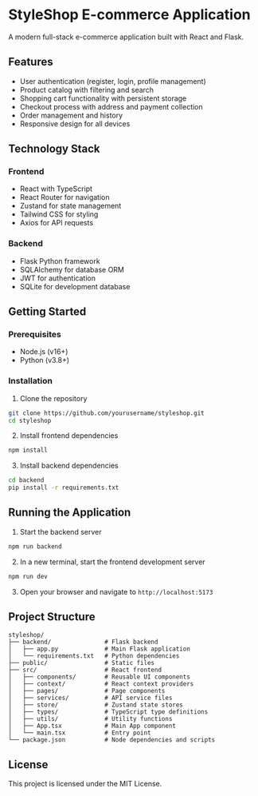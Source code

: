 # StyleShop E-commerce Application

A modern full-stack e-commerce application built with React and Flask.

## Features

- User authentication (register, login, profile management)
- Product catalog with filtering and search
- Shopping cart functionality with persistent storage
- Checkout process with address and payment collection
- Order management and history
- Responsive design for all devices

## Technology Stack

### Frontend
- React with TypeScript
- React Router for navigation
- Zustand for state management
- Tailwind CSS for styling
- Axios for API requests

### Backend
- Flask Python framework
- SQLAlchemy for database ORM
- JWT for authentication
- SQLite for development database

## Getting Started

### Prerequisites
- Node.js (v16+)
- Python (v3.8+)

### Installation

1. Clone the repository
```bash
git clone https://github.com/yourusername/styleshop.git
cd styleshop
```

2. Install frontend dependencies
```bash
npm install
```

3. Install backend dependencies
```bash
cd backend
pip install -r requirements.txt
```

## Running the Application

1. Start the backend server
```bash
npm run backend
```

2. In a new terminal, start the frontend development server
```bash
npm run dev
```

3. Open your browser and navigate to `http://localhost:5173`

## Project Structure

```
styleshop/
├── backend/               # Flask backend
│   ├── app.py             # Main Flask application
│   └── requirements.txt   # Python dependencies
├── public/                # Static files
├── src/                   # React frontend
│   ├── components/        # Reusable UI components
│   ├── context/           # React context providers
│   ├── pages/             # Page components
│   ├── services/          # API service files
│   ├── store/             # Zustand state stores
│   ├── types/             # TypeScript type definitions
│   ├── utils/             # Utility functions
│   ├── App.tsx            # Main App component
│   └── main.tsx           # Entry point
└── package.json           # Node dependencies and scripts
```

## License

This project is licensed under the MIT License.
